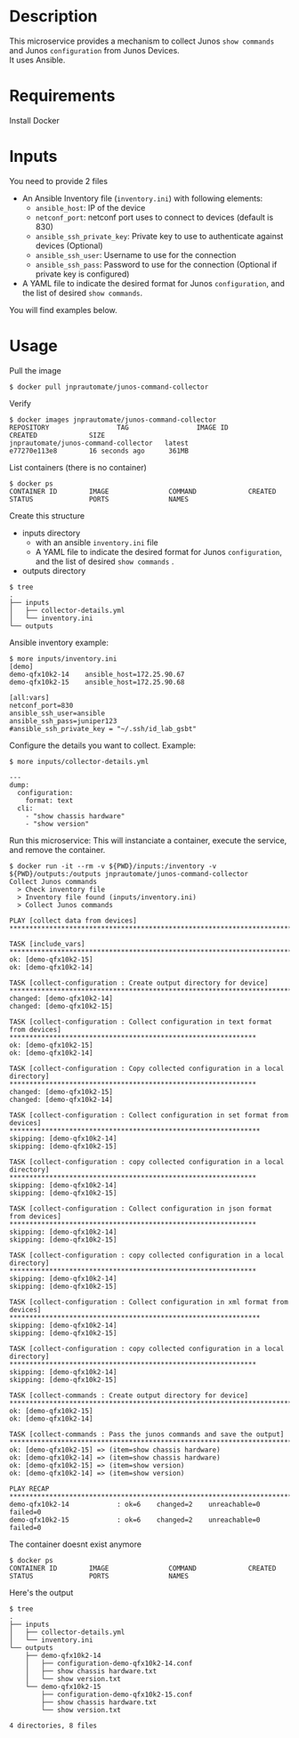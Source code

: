 # Description 

This microservice provides a mechanism to collect Junos `show commands` and Junos `configuration` from Junos Devices.  
It uses Ansible. 

# Requirements

Install Docker 

# Inputs

You need to provide 2 files
- An Ansible Inventory file (`inventory.ini`) with following elements:
  - `ansible_host`: IP of the device
  - `netconf_port`: netconf port uses to connect to devices (default is 830)
  - `ansible_ssh_private_key`: Private key to use to authenticate against devices (Optional)
  - `ansible_ssh_user`: Username to use for the connection
  - `ansible_ssh_pass`: Password to use for the connection (Optional if private key is configured)
- A YAML file to indicate the desired format for Junos `configuration`, and the list of desired `show commands`.  

You will find examples below.  

# Usage

Pull the image
```
$ docker pull jnprautomate/junos-command-collector
```
Verify
```
$ docker images jnprautomate/junos-command-collector
REPOSITORY                 TAG                 IMAGE ID            CREATED             SIZE
jnprautomate/junos-command-collector   latest              e77270e113e8        16 seconds ago      361MB
```
List containers (there is no container)
```
$ docker ps
CONTAINER ID        IMAGE               COMMAND             CREATED             STATUS              PORTS               NAMES
```
Create this structure
- inputs directory
   - with an ansible `inventory.ini` file 
   - A YAML file to indicate the desired format for Junos `configuration`, and the list of desired `show commands` .    
- outputs directory
```
$ tree
.
├── inputs
│   ├── collector-details.yml
│   └── inventory.ini
└── outputs

```
Ansible inventory example: 
```
$ more inputs/inventory.ini
[demo]
demo-qfx10k2-14    ansible_host=172.25.90.67
demo-qfx10k2-15    ansible_host=172.25.90.68

[all:vars]
netconf_port=830
ansible_ssh_user=ansible
ansible_ssh_pass=juniper123
#ansible_ssh_private_key = "~/.ssh/id_lab_gsbt"
```

Configure the details you want to collect. Example:   
```
$ more inputs/collector-details.yml

---
dump:
  configuration:
    format: text
  cli:
    - "show chassis hardware"
    - "show version"
```

Run this microservice: This will instanciate a container, execute the service, and remove the container.  
```
$ docker run -it --rm -v ${PWD}/inputs:/inventory -v ${PWD}/outputs:/outputs jnprautomate/junos-command-collector
Collect Junos commands
  > Check inventory file
  > Inventory file found (inputs/inventory.ini)
  > Collect Junos commands

PLAY [collect data from devices] **************************************************************************************************************

TASK [include_vars] ***************************************************************************************************************************
ok: [demo-qfx10k2-15]
ok: [demo-qfx10k2-14]

TASK [collect-configuration : Create output directory for device] *****************************************************************************
changed: [demo-qfx10k2-14]
changed: [demo-qfx10k2-15]

TASK [collect-configuration : Collect configuration in text format from devices] **************************************************************
ok: [demo-qfx10k2-15]
ok: [demo-qfx10k2-14]

TASK [collect-configuration : Copy collected configuration in a local directory] **************************************************************
changed: [demo-qfx10k2-15]
changed: [demo-qfx10k2-14]

TASK [collect-configuration : Collect configuration in set format from devices] ***************************************************************
skipping: [demo-qfx10k2-14]
skipping: [demo-qfx10k2-15]

TASK [collect-configuration : copy collected configuration in a local directory] **************************************************************
skipping: [demo-qfx10k2-14]
skipping: [demo-qfx10k2-15]

TASK [collect-configuration : Collect configuration in json format from devices] **************************************************************
skipping: [demo-qfx10k2-14]
skipping: [demo-qfx10k2-15]

TASK [collect-configuration : copy collected configuration in a local directory] **************************************************************
skipping: [demo-qfx10k2-14]
skipping: [demo-qfx10k2-15]

TASK [collect-configuration : Collect configuration in xml format from devices] ***************************************************************
skipping: [demo-qfx10k2-14]
skipping: [demo-qfx10k2-15]

TASK [collect-configuration : copy collected configuration in a local directory] **************************************************************
skipping: [demo-qfx10k2-14]
skipping: [demo-qfx10k2-15]

TASK [collect-commands : Create output directory for device] **********************************************************************************
ok: [demo-qfx10k2-15]
ok: [demo-qfx10k2-14]

TASK [collect-commands : Pass the junos commands and save the output] *************************************************************************
ok: [demo-qfx10k2-15] => (item=show chassis hardware)
ok: [demo-qfx10k2-14] => (item=show chassis hardware)
ok: [demo-qfx10k2-15] => (item=show version)
ok: [demo-qfx10k2-14] => (item=show version)

PLAY RECAP ************************************************************************************************************************************
demo-qfx10k2-14            : ok=6    changed=2    unreachable=0    failed=0
demo-qfx10k2-15            : ok=6    changed=2    unreachable=0    failed=0
```
The container doesnt exist anymore
```
$ docker ps
CONTAINER ID        IMAGE               COMMAND             CREATED             STATUS              PORTS               NAMES
```
Here's the output
```
$ tree
.
├── inputs
│   ├── collector-details.yml
│   └── inventory.ini
└── outputs
    ├── demo-qfx10k2-14
    │   ├── configuration-demo-qfx10k2-14.conf
    │   ├── show chassis hardware.txt
    │   └── show version.txt
    └── demo-qfx10k2-15
        ├── configuration-demo-qfx10k2-15.conf
        ├── show chassis hardware.txt
        └── show version.txt

4 directories, 8 files

```

